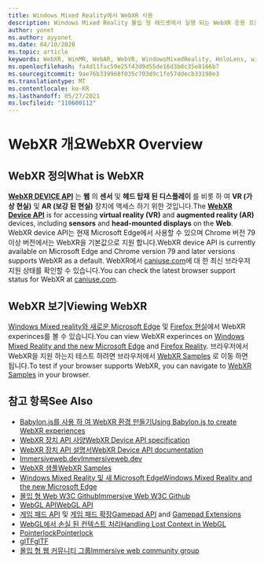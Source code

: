 ```yaml
---
title: Windows Mixed Reality에서 WebXR 사용
description: Windows Mixed Reality 몰입 형 헤드셋에서 실행 되는 WebXR 응용 프로그램을 사용 하 고 개발 하는 기본 사항을 알아봅니다.
author: yonet
ms.author: ayyonet
ms.date: 04/10/2020
ms.topic: article
keywords: WebXR, WinMR, WebAR, WebVR, WindowsMixedReality, HoloLens, windows mixed reality, 웹 vr, 웹 xr, 웹 mr, 웹 ar, 360, 360 비디오, 360 비디오, 360 photo, 360 사진, 360 콘텐츠, 몰입 형 웹, immersiveweb, IW
ms.openlocfilehash: fa4d11fac59e25f43d9d55de16d3b0c35e8166b7
ms.sourcegitcommit: 9ae76b339968f035c703d9c1fe57ddecb33198e3
ms.translationtype: MT
ms.contentlocale: ko-KR
ms.lasthandoff: 05/27/2021
ms.locfileid: "110600112"
---
```

# <a name="webxr-overview"></a><span data-ttu-id="09e42-104">WebXR 개요</span><span class="sxs-lookup"><span data-stu-id="09e42-104">WebXR Overview</span></span>

## <a name="what-is-webxr"></a><span data-ttu-id="09e42-105">WebXR 정의</span><span class="sxs-lookup"><span data-stu-id="09e42-105">What is WebXR</span></span>

<span data-ttu-id="09e42-106">[**WebXR DEVICE API**](https://www.w3.org/TR/webxr/) 는 **웹** 의 **센서** 및 **헤드 탑재 된 디스플레이** 를 비롯 하 여 **VR (가상 현실)** 및 **AR (보강 된 현실)** 장치에 액세스 하기 위한 것입니다.</span><span class="sxs-lookup"><span data-stu-id="09e42-106">The [**WebXR Device API**](https://www.w3.org/TR/webxr/) is for accessing **virtual reality (VR)** and **augmented reality (AR)** devices, including **sensors** and **head-mounted displays** on the **Web**.</span></span> <span data-ttu-id="09e42-107">WebXR device API는 현재 Microsoft Edge에서 사용할 수 있으며 Chrome 버전 79 이상 버전에서는 WebXR을 기본값으로 지원 합니다.</span><span class="sxs-lookup"><span data-stu-id="09e42-107">WebXR device API is currently available on Microsoft Edge and Chrome version 79 and later versions supports WebXR as a default.</span></span> <span data-ttu-id="09e42-108">WebXR에서 [caniuse.com](https://caniuse.com/#search=webxr)에 대 한 최신 브라우저 지원 상태를 확인할 수 있습니다.</span><span class="sxs-lookup"><span data-stu-id="09e42-108">You can check the latest browser support status for WebXR at [caniuse.com](https://caniuse.com/#search=webxr).</span></span>

## <a name="viewing-webxr"></a><span data-ttu-id="09e42-109">WebXR 보기</span><span class="sxs-lookup"><span data-stu-id="09e42-109">Viewing WebXR</span></span>

<span data-ttu-id="09e42-110">[Windows Mixed reality와 새로운 Microsoft Edge](../../whats-new/new-microsoft-edge.md) 및 [Firefox 현실](https://mixedreality.mozilla.org/firefox-reality/)에서 WebXR experinces를 볼 수 있습니다.</span><span class="sxs-lookup"><span data-stu-id="09e42-110">You can view WebXR experinces on [Windows Mixed Reality and the new Microsoft Edge](../../whats-new/new-microsoft-edge.md) and [Firefox Reality](https://mixedreality.mozilla.org/firefox-reality/).</span></span>
<span data-ttu-id="09e42-111">브라우저에서 WebXR을 지원 하는지 테스트 하려면 브라우저에서 [WebXR Samples](https://immersive-web.github.io/webxr-samples/) 로 이동 하면 됩니다.</span><span class="sxs-lookup"><span data-stu-id="09e42-111">To test if your browser supports WebXR, you can navigate to [WebXR Samples](https://immersive-web.github.io/webxr-samples/) in your browser.</span></span>

## <a name="see-also"></a><span data-ttu-id="09e42-112">참고 항목</span><span class="sxs-lookup"><span data-stu-id="09e42-112">See Also</span></span>

* [<span data-ttu-id="09e42-113">Babylon.js를 사용 하 여 WebXR 환경 만들기</span><span class="sxs-lookup"><span data-stu-id="09e42-113">Using Babylon.js to create WebXR experiences</span></span>](./tutorials/babylonjs-webxr-helloworld/introduction-01.md)
* [<span data-ttu-id="09e42-114">WebXR 장치 API 사양</span><span class="sxs-lookup"><span data-stu-id="09e42-114">WebXR Device API specification</span></span>](https://immersive-web.github.io/webxr/)
* [<span data-ttu-id="09e42-115">WebXR 장치 API 설명서</span><span class="sxs-lookup"><span data-stu-id="09e42-115">WebXR Device API documentation</span></span>](https://developer.mozilla.org/en-US/docs/Web/API/WebXR_Device_API)
* [<span data-ttu-id="09e42-116">Immersiveweb.dev</span><span class="sxs-lookup"><span data-stu-id="09e42-116">Immersiveweb.dev</span></span>](https://immersiveweb.dev/)
* [<span data-ttu-id="09e42-117">WebXR 샘플</span><span class="sxs-lookup"><span data-stu-id="09e42-117">WebXR Samples</span></span>](https://immersive-web.github.io/webxr-samples/)
* [<span data-ttu-id="09e42-118">Windows Mixed Reality 및 새 Microsoft Edge</span><span class="sxs-lookup"><span data-stu-id="09e42-118">Windows Mixed Reality and the new Microsoft Edge</span></span>](../../whats-new/new-microsoft-edge.md)
* [<span data-ttu-id="09e42-119">몰입 형 Web W3C Github</span><span class="sxs-lookup"><span data-stu-id="09e42-119">Immersive Web W3C Github</span></span>](https://github.com/immersive-web)
* <span data-ttu-id="09e42-120">[WebGL API](/previous-versions/windows/internet-explorer/ie-developer/dev-guides/bg182648(v=vs.85))</span><span class="sxs-lookup"><span data-stu-id="09e42-120">[WebGL API](/previous-versions/windows/internet-explorer/ie-developer/dev-guides/bg182648(v=vs.85))</span></span>
* <span data-ttu-id="09e42-121">[게임 패드 API](https://msdn.microsoft.com/library/dn743630(v=vs.85).aspx) 및 [게임 패드 확장](https://w3c.github.io/gamepad/extensions.html)</span><span class="sxs-lookup"><span data-stu-id="09e42-121">[Gamepad API](https://msdn.microsoft.com/library/dn743630(v=vs.85).aspx) and [Gamepad Extensions](https://w3c.github.io/gamepad/extensions.html)</span></span>
* [<span data-ttu-id="09e42-122">WebGL에서 손실 된 컨텍스트 처리</span><span class="sxs-lookup"><span data-stu-id="09e42-122">Handling Lost Context in WebGL</span></span>](https://www.khronos.org/webgl/wiki/HandlingContextLost)
* [<span data-ttu-id="09e42-123">Pointerlock</span><span class="sxs-lookup"><span data-stu-id="09e42-123">Pointerlock</span></span>](https://www.w3.org/TR/pointerlock/)
* [<span data-ttu-id="09e42-124">glTF</span><span class="sxs-lookup"><span data-stu-id="09e42-124">glTF</span></span>](https://www.khronos.org/gltf)
* [<span data-ttu-id="09e42-125">몰입 형 웹 커뮤니티 그룹</span><span class="sxs-lookup"><span data-stu-id="09e42-125">Immersive web community group</span></span>](https://www.w3.org/community/immersive-web/)